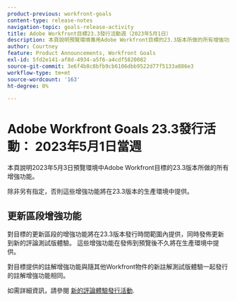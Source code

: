 ```yaml
---
product-previous: workfront-goals
content-type: release-notes
navigation-topic: goals-release-activity
title: Adobe Workfront目標23.3發行活動週（2023年5月1日）
description: 本頁說明預覽環境專用Adobe Workfront目標的23.3版本所做的所有增強功能。 這些增強功能將在2023年5月1日當週的生產環境中提供。
author: Courtney
feature: Product Announcements, Workfront Goals
exl-id: 5fd2e141-af8d-4934-a5f6-a4cdf5820082
source-git-commit: 3e6f4b8c8bfb9cb6106dbb9522d77f5133a886e3
workflow-type: tm+mt
source-wordcount: '163'
ht-degree: 0%

---
```


# Adobe Workfront Goals 23.3發行活動： 2023年5月1日當週

本頁說明2023年5月3日預覽環境中Adobe Workfront目標的23.3版本所做的所有增強功能。

除非另有指定，否則這些增強功能將在23.3版本的生產環境中提供。

## 更新區段增強功能

對目標的更新區段的增強功能將在23.3版本發行時間範圍內提供，同時發佈更新到新的評論測試版體驗。 這些增強功能在發佈到預覽後不久將在生產環境中提供。

對目標提供的註解增強功能與隨其他Workfront物件的新註解測試版體驗一起發行的註解增強功能相同。

如需詳細資訊，請參閱 [新的評論體驗發行活動](/help/quicksilver/product-announcements/betas/new-commenting-experience-beta/new-commenting-beta-experience-release-activity.md).
